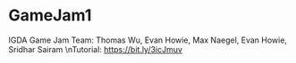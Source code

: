 # GameJam1
IGDA Game Jam
Team: Thomas Wu, Evan Howie, Max Naegel, Evan Howie, Sridhar Sairam
\nTutorial: https://bit.ly/3icJmuv
